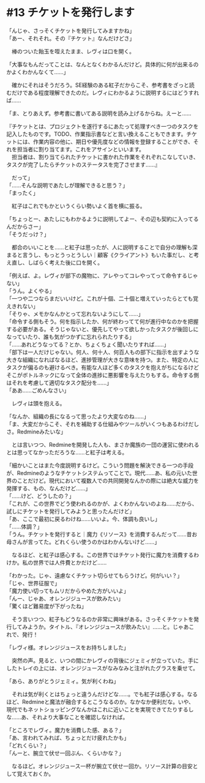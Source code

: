 # #13 チケットを発行します
「んじゃ、さっそくチケットを発行してみますかね」  
「あー、それそれ。その『チケット』なんだけどさ」

　棒のついた飴玉を咥えたまま、レヴィは口を開く。

「大事なもんだってことは、なんとなくわかるんだけど。具体的に何が出来るのかよくわかんなくて……」

　確かにそれはそうだろう。SE経験のある紅子だからこそ、参考書をざっと読むだけである程度理解できたのだ。レヴィにわかるように説明するにはどうすれば……

「ま、とりあえず。参考書に書いてある説明を読み上げるからね。えーと……

『チケットとは、プロジェクトを遂行するにあたって処理すべき一つのタスクを記入したものです。TODO、作業指示書などと言い換えることもできます。チケットには、作業内容の他に、期日や優先度などの情報を‪登録することができ、それを担当者に‬割り当てます。これをアサインといいます。  
　担当者は、割り当てられたチケットに書かれた作業をそれぞれこなしていき、タスクが完了したらチケットのステータスを完了させます……』

　だって」  
「……そんな説明であたしが理解できると思う？」  
「まったく」

　紅子はこれでもかというくらい勢いよく首を横に振る。

「ちょっとー、あたしにもわかるように説明してよー、その辺も契約に入ってるんだからさー」  
「そうだっけ？」

　都合のいいことを……と紅子は思ったが、人に説明することで自分の理解も深まると言うし、もっとうっとうしい｜顧客《クライアント》もいた事だし、と考え直し、しばらく考えた後に口を開く。

「例えば、よ。レヴィが部下の魔物に、アレやってコレやってって命令するじゃない」  
「うん。よくやる」  
「一つや二つならまだいいけど。これが十個、二十個と増えていったらとても覚えきれない」  
「そりゃ、メモかなんかとって忘れないようにして……」  
「命令する側もそう。何を指示したか、何が終わってて何が進行中なのかを把握する必要がある。そうじゃないと、優先してやって欲しかったタスクが後回しになっていたり、誰も気がつかずに忘れられたりする」  
「……あれどうなってる？とか、ちょくちょく聞いたりすれば……」  
「部下は一人だけじゃない。何人、何十人、何百人もの部下に指示を出すような大きな組織になればなるほど、進捗管理が大きな意味を持つ。また、特定の人にタスクが偏るのも避けるべき。有能な人ほど多くのタスクを抱えがちになるけどそこがボトルネックになって全体の進捗に悪影響を与えたりもする。命令する側はそれを考慮して適切なタスク配分を……」  
「ああ……ごめんなさい」

　レヴィは頭を抱える。

「なんか、組織の長になるって思ったより大変なのね……」  
「ま、大変だからこそ、それを補助する仕組みやツールがいくつもあるわけだしさ。Redmineみたいな」

　とは言いつつ、Redmineを開発した人も、まさか魔族の一団の運営に使われるとは思ってなかっただろうな……と紅子は考える。

「細かいことはまた今度説明するけど。こういう問題を解決できる一つの手段が、Redmineのようなチケットシステムってことで。現代……あ、私の元いた世界のことだけど。現代において複数人での共同開発なんかの際には絶大な威力を発揮する、もの、なんだけど……」  
「……けど、どうしたの？」  
「これが、この世界でどう使われるのかが、よくわかんないのよね……だから、試しにチケットを発行してみようと思ったんだけど」  
「あ、ここで最初に戻るわけね……いいよ。今、体調も良いし」  
「……体調？」  
「うん。チケットを発行すると｜魔力《リソース》を消費するんだって……昔お母さんが言ってた。どれくらい使うのかはわかんないけど……」

　なるほど、と紅子は感心する。この世界ではチケット発行に魔力を消費するわけか。私の世界では人件費とかだけど……

「わかった。じゃ、遠慮なくチケット切らせてもらうけど。何がいい？」  
「じゃ、世界征服で」  
「魔力使い切ってもムリだからやめた方がいいよ」  
「んー、じゃあ、オレンジジュースが飲みたい」  
「驚くほど難易度が下がったね」

　そう言いつつ、紅子もどうなるのか非常に興味がある。さっそくチケットを発行してみようか。タイトル、『オレンジジュースが飲みたい』……と。じゃあこれで、発行！

「レヴィ様。オレンジジュースをお持ちしました」

　突然の声。見ると、いつの間にかレヴィの背後にジェミィが立っていた。手にしたトレイの上には、オレンジジュースがなみなみと注がれたグラスを乗せて。

「あら、ありがとうジェミィ。気が利くわね」

　それは気が利くとはちょっと違うんだけどな……。でも紅子は感心する。なるほど、Redmineと魔法が融合するとこうなるのか。なかなか便利だな。いや、現代でもネットショッピングなんかはこれに近いことを実現できてたりするしな……あ、それより大事なことを確認しなければ。

「ところでレヴィ。魔力を消費した感、ある？」  
「あ、言われてみれば、ちょっとだけ疲れたかも」  
「どれくらい？」  
「んーと、腕立て伏せ一回ぶん、くらいかな？」

　なるほど。オレンジジュース一杯が腕立て伏せ一回か。リソース計算の目安として覚えておくか。
